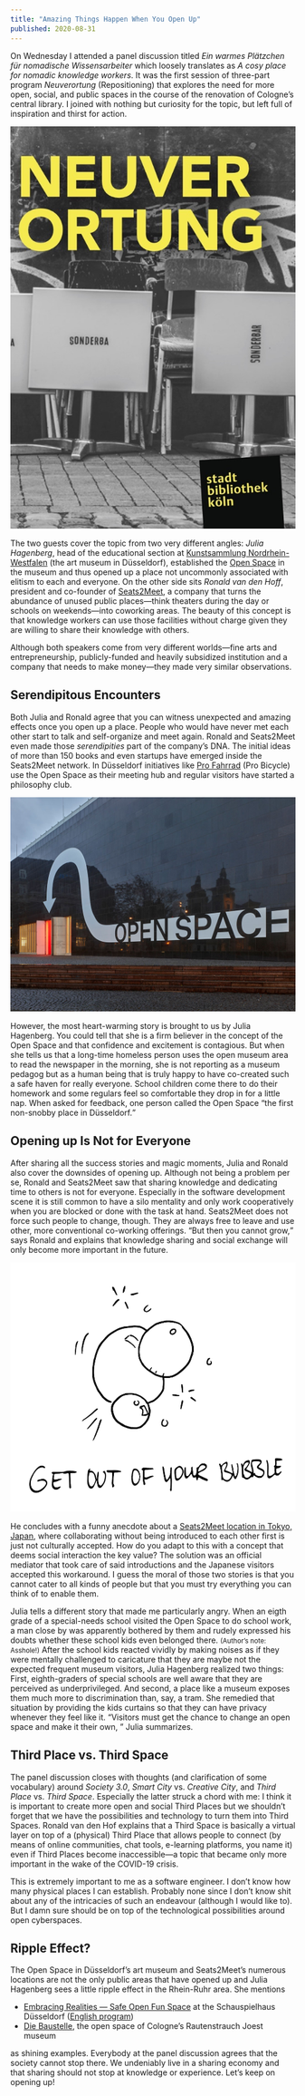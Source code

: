 ```yaml
---
title: "Amazing Things Happen When You Open Up"
published: 2020-08-31
---
```


On Wednesday I attended a panel discussion titled <i lang="de">Ein warmes Pl&auml;tzchen f&uuml;r nomadische Wissensarbeiter</i> which loosely translates as <i>A cosy place for nomadic knowledge workers</i>. It was the first session of three-part program <i lang="de">Neuverortung</i> (Repositioning) that explores the need for more open, social, and public spaces in the course of the renovation of Cologne’s central library. I joined with nothing but curiosity for the topic, but left full of inspiration and thirst for action.

![Flyer of the Neuverortung event series showing worn down chairs and folding tables in front of a wall covered with graffiti](../../images/open-up/neuverortung.jpg)

The two guests cover the topic from two very different angles: <i>Julia Hagenberg</i>, head of the educational section at [Kunstsammlung Nordrhein-Westfalen](https://www.kunstsammlung.de/en) (the art museum in D&uuml;sseldorf), established the [Open Space](www.kunstsammlung.de/en/education/open-space) in the museum and thus opened up a place not uncommonly associated with elitism to each and everyone. On the other side sits <i>Ronald van den Hoff</i>, president and co-founder of [Seats2Meet](https://www.seats2meet.com/), a company that turns the abundance of unused public places—think theaters during the day or schools on weekends—into coworking areas. The beauty of this concept is that knowledge workers can use those facilities without charge given they are willing to share their knowledge with others.

Although both speakers come from very different worlds—fine arts and entrepreneurship, publicly-funded and heavily subsidized institution and a company that needs to make money—they made very similar observations.

## Serendipitous Encounters

Both Julia and Ronald agree that you can witness unexpected and amazing effects once you open up a place. People who would have never met each other start to talk and self-organize and meet again. Ronald and Seats2Meet even made those <i>serendipities</i> part of the company’s DNA. The initial ideas of more than 150 books and even startups have emerged inside the Seats2Meet network. In D&uuml;sseldorf initiatives like [Pro Fahrrad](https://www.pro-fahrrad.de/) (Pro Bicycle) use the Open Space as their meeting hub and regular visitors have started a philosophy club.

![Huge arrow and big letters painted on the museum’s outer wall leading to the entrance of the Open Space](../../images/open-up/open_space.jpg "Entrance of the Open Space at Kunstsammlung Nordrhein-Westfalen, D&uuml;sseldorf. Photo credit: Achim Kukulies")

However, the most heart-warming story is brought to us by Julia Hagenberg. You could tell that she is a firm believer in the concept of the Open Space and that confidence and excitement is contagious. But when she tells us that a long-time homeless person uses the open museum area to read the newspaper in the morning, she is not reporting as a museum pedagog but as a human being that is truly happy to have co-created such a safe haven for really everyone. School children come there to do their homework and some regulars feel so comfortable they drop in for a little nap. When asked for feedback, one person called the Open Space <q>the first non-snobby place in D&uuml;sseldorf.</q>

## Opening up Is Not for Everyone

After sharing all the success stories and magic moments, Julia and Ronald also cover the downsides of opening up. Although not being a problem per se, Ronald and Seats2Meet saw that sharing knowledge and dedicating time to others is not for everyone. Especially in the software development scene it is still common to have a silo mentality and only work cooperatively when you are blocked or done with the task at hand. Seats2Meet does not force such people to change, though. They are always free to leave and use other, more conventional co-working offerings. <q>But then you cannot grow,</q> says Ronald and explains that knowledge sharing and social exchange will only become more important in the future.

![Three soap bubbles and handwritten text that says 'Get out of your bubble'](../../images/open-up/bubble.png "Getting out of your comfort zone is essential for Seats2Meet. Picture credit: Anne Boertien")

He concludes with a funny anecdote about a [Seats2Meet location in Tokyo, Japan](https://www.seats2meet.com/en/locations/675/GINZA-Farmers-LaBo), where collaborating without being introduced to each other first is just not culturally accepted. How do you adapt to this with a concept that deems social interaction the key value? The solution was an official mediator that took care of said introductions and the Japanese visitors accepted this workaround. I guess the moral of those two stories is that you cannot cater to all kinds of people but that you must try everything you can think of to enable them.

Julia tells a different story that made me particularly angry. When an eigth grade of a special-needs school visited the Open Space to do school work, a man close by was apparently bothered by them and rudely expressed his doubts whether these school kids even belonged there. <small>(Author’s note: Asshole!)</small> After the school kids reacted vividly by making noises as if they were mentally challenged to caricature that they are maybe not the expected frequent museum visitors, Julia Hagenberg realized two things: First, eighth-graders of special schools are well aware that they are perceived as underprivileged. And second, a place like a museum exposes them much more to discrimination than, say, a tram. She remedied that situation by providing the kids curtains so that they can have privacy whenever they feel like it. <q>Visitors must get the chance to change an open space and make it their own, </q> Julia summarizes.

## Third Place vs. Third Space

The panel discussion closes with thoughts (and clarification of some vocabulary) around <i>Society 3.0</i>, <i>Smart City</i> vs. <i>Creative City</i>, and <i>Third Place</i> vs. <i>Third Space</i>. Especially the latter struck a chord with me: I think it is important to create more open and social Third Places but we shouldn’t forget that we have the possibilities and technology to turn them into Third Spaces. Ronald van den Hof explains that a Third Space is basically a virtual layer on top of a (physical) Third Place that allows people to connect (by means of online communities, chat tools, e-learning platforms, you name it) even if Third Places become inaccessible—a topic that became only more important in the wake of the COVID-19 crisis.

This is extremely important to me as a software engineer. I don’t know how many physical places I can establish. Probably none since I don’t know shit about any of the intricacies of such an endeavour (although I would like to). But I damn sure should be on top of the technological possibilities around open cyberspaces.

## Ripple Effect?

The Open Space in D&uuml;sseldorf’s art museum and Seats2Meet’s numerous locations are not the only public areas that have opened up and Julia Hagenberg sees a little ripple effect in the Rhein-Ruhr area. She mentions

* [Embracing Realities — Safe Open Fun Space](https://www.dhaus.de/programm/a-z/embracing-realities/) at the Schauspielhaus D&uuml;sseldorf ([English program](https://www.dhaus.de/download/7112/190710_embracing_realities_01_en.pdf))
* [Die Baustelle](https://www.museenkoeln.de/rautenstrauch-joest-museum/Visitors), the open space of Cologne’s Rautenstrauch Joest museum

as shining examples. Everybody at the panel discussion agrees that the society cannot stop there. We undeniably live in a sharing economy and that sharing should not stop at knowledge or experience. Let’s keep on opening up!
